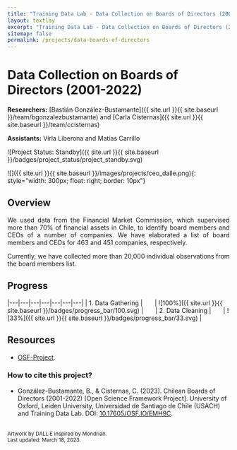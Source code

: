 ```yaml
---
title: "Training Data Lab - Data Collection on Boards of Directors (2001-2022)"
layout: textlay
excerpt: "Training Data Lab - Data Collection on Boards of Directors (2001-2022)"
sitemap: false
permalink: /projects/data-boards-of-directors
---
```


# Data Collection on Boards of Directors (2001-2022)

**Researchers:** [Bastián González-Bustamante]({{ site.url }}{{ site.baseurl }}/team/bgonzalezbustamante) and [Carla Cisternas]({{ site.url }}{{ site.baseurl }}/team/ccisternas)

**Assistants:** Virla Liberona and Matías Carrillo

![Project Status: Standby]({{ site.url }}{{ site.baseurl }}/badges/project_status/project_standby.svg)

![]({{ site.url }}{{ site.baseurl }}/images/projects/ceo_dalle.png){: style="width: 300px; float: right; border: 10px"}

## Overview

<p align="justify">We used data from the Financial Market Commission, which supervised more than 70% of financial assets in Chile, to identify board members and CEOs of a number of companies. We have elaborated a list of board members and CEOs for 463 and 451 companies, respectively.</p>

<p align="justify">Currently, we have collected more than 20,000 individual observations from the board members list.</p>

## Progress

|---|---|---|---|---|---|---|
| 1. Data Gathering | &nbsp;&nbsp;&nbsp;&nbsp;&nbsp; | ![100%]({{ site.url }}{{ site.baseurl }}/badges/progress_bar/100.svg) | &nbsp;&nbsp;&nbsp;&nbsp;&nbsp; | 2. Data Cleaning | &nbsp;&nbsp;&nbsp;&nbsp;&nbsp; | ![33%]({{ site.url }}{{ site.baseurl }}/badges/progress_bar/33.svg) |

## Resources

- <a href="https://doi.org/10.17605/OSF.IO/EMH9C" target="_blank">OSF-Project</a>.

### How to cite this project?

- González-Bustamante, B., & Cisternas, C. (2023). Chilean Boards of Directors (2001-2022) [Open Science Framework Project]. University of Oxford, Leiden University, Universidad de Santiago de Chile (USACH) and Training Data Lab. DOI: <a href="https://doi.org/10.17605/OSF.IO/EMH9C" target="_blank">10.17605/OSF.IO/EMH9C</a>.

<br />
<small>Artwork by DALL·E inspired by Mondrian.</small><br />
<small>Last updated: March 18, 2023.</small>
